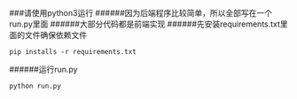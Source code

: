 ###请使用python3运行
######因为后端程序比较简单，所以全部写在一个run.py里面
######大部分代码都是前端实现
######先安装requirements.txt里面的文件确保依赖文件
```
pip installs -r requirements.txt
```
######运行run.py
```
python run.py
```
